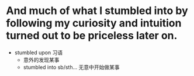 # And much of what I stumbled into by following my curiosity and intuition turned out to be priceless later on.
- stumbled upon 习语
  - 意外的发现某事
  - stumbled into sb/sth... 无意中开始做某事